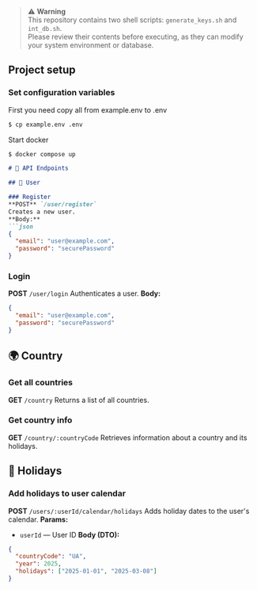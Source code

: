 > ⚠️ **Warning**  
> This repository contains two shell scripts: `generate_keys.sh` and `int_db.sh`.  
> Please review their contents before executing, as they can modify your system environment or database.


## Project setup

### Set configuration variables
First you need copy all from example.env to .env
```bash
$ cp example.env .env
```

Start docker
```bash
$ docker compose up
```

````markdown
# 📘 API Endpoints

## 🔐 User

### Register  
**POST** `/user/register`  
Creates a new user.  
**Body:**  
```json
{
  "email": "user@example.com",
  "password": "securePassword"
}
````

### Login

**POST** `/user/login`
Authenticates a user.
**Body:**

```json
{
  "email": "user@example.com",
  "password": "securePassword"
}
```

## 🌍 Country

### Get all countries

**GET** `/country`
Returns a list of all countries.

### Get country info

**GET** `/country/:countryCode`
Retrieves information about a country and its holidays.

## 📅 Holidays

### Add holidays to user calendar

**POST** `/users/:userId/calendar/holidays`
Adds holiday dates to the user's calendar.
**Params:**

* `userId` — User ID
  **Body (DTO):**

```json
{
  "countryCode": "UA",
  "year": 2025,
  "holidays": ["2025-01-01", "2025-03-08"]
}
```

```
```
